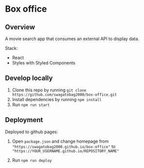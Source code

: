 # Box office

## Overview

A movie search app that consumes an external API to display data.

Stack:

- React
- Styles with Styled Components

## Develop locally

1. Clone this repo by running `git clone https://github.com/swagatobag2000/box-office.git`
2. Install dependencies by running `npm install`
3. Run `npm run start`

## Deployment

Deployed to github pages:

1. Open `package.json` and change homepage from `"https://swagatobag2000.github.io/box-office"` to
   `"https://YOUR_USERNAME.github.io/REPOSITORY_NAME"`

2. Run `npm run deploy`
